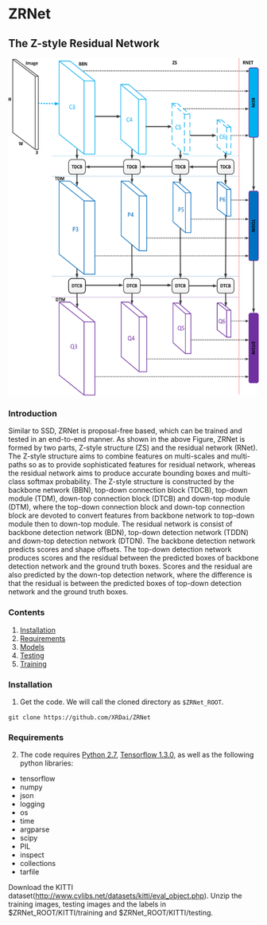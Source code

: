 # ZRNet
## The Z-style Residual Network 

<img src="ZRNetSep.png" width="777px" height="677px">

### Introduction
Similar to SSD, ZRNet is proposal-free based, which can be trained and tested in an end-to-end manner. As shown in the above Figure, ZRNet is formed by two parts, Z-style structure (ZS) and the residual network (RNet). The Z-style structure aims to combine features on multi-scales and multi-paths so as to provide sophisticated features for residual network, whereas the residual network aims to produce accurate bounding boxes and multi-class softmax probability. The Z-style structure is constructed by the backbone network (BBN), top-down connection block (TDCB), top-down module (TDM), down-top connection block (DTCB) and down-top module (DTM), where the top-down connection block and down-top connection block are devoted to convert features from backbone network to top-down module then to down-top module. The residual network is consist of backbone detection network (BDN), top-down detection network (TDDN) and down-top detection network (DTDN). The backbone detection network predicts scores and shape offsets. The top-down detection network produces scores and the residual between the predicted boxes of backbone detection network and the ground truth boxes. Scores and the residual are also predicted by the down-top detection network, where the difference is that the residual is between the predicted boxes of top-down detection network and the ground truth boxes.

### Contents
1. [Installation](#installation)
2. [Requirements](#requirements)
3. [Models](#models)
4. [Testing](#testing)
5. [Training](#training)

### Installation
1. Get the code. We will call the cloned directory as `$ZRNet_ROOT`.
  ```Shell
  git clone https://github.com/XRDai/ZRNet
  ```
  
 ### Requirements

2. The code requires [Python 2.7](https://www.python.org/download/releases/2.7/), [Tensorflow 1.3.0](https://www.tensorflow.org/install/), as well as the following python libraries: 

* tensorflow
* numpy
* json
* logging
* os
* time
* argparse
* scipy
* PIL
* inspect
* collections
* tarfile

Download the KITTI dataset(http://www.cvlibs.net/datasets/kitti/eval_object.php). Unzip the training images, testing images and the labels in $ZRNet_ROOT/KITTI/training and  $ZRNet_ROOT/KITTI/testing.
